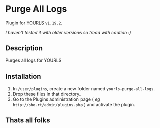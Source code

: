 Purge All Logs
====================

Plugin for [YOURLS](https://yourls.org) `v1.19.2`. 

*I haven't tested it with older versions so tread with caution :)*

Description
-----------
Purges all logs for YOURLS

Installation
------------
1. In `/user/plugins`, create a new folder named `yourls-purge-all-logs`.
2. Drop these files in that directory.
3. Go to the Plugins administration page ( *eg* `http://sho.rt/admin/plugins.php` ) and activate the plugin.

Thats all folks 
------------
